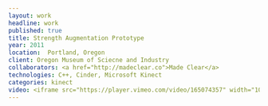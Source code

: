 ```yaml
---
layout: work
headline: work
published: true
title: Strength Augmentation Prototype
year: 2011
location:  Portland, Oregon
client: Oregon Museum of Sciecne and Industry
collaborators: <a href="http://madeclear.co">Made Clear</a>
technologies: C++, Cinder, Microsoft Kinect
categories: kinect
video: <iframe src="https://player.vimeo.com/video/165074357" width="1024" height="576" frameborder="0" webkitallowfullscreen mozallowfullscreen allowfullscreen></iframe>
---
```

